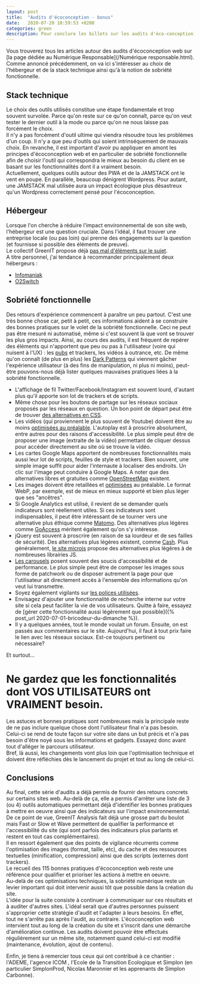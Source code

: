 ```yaml
---
layout: post
title:  "Audits d'écoconception - bonus"
date:   2020-07-20 10:59:53 +0200
categories: green
description: Pour conclure les billets sur les audits d'éco-conception, on se penche plus en détails sur la question de l'hébergeur, de la stack technique et de la sobriété numérique.  
---
```

  
Vous trouverez tous les articles autour des audits d'écoconception web sur [la page dédiée au Numérique Responsable](/Numérique responsable.html).
Comme annoncé précédemment, on va ici s'intéresser au choix de l'hébergeur et de la stack technique ainsi qu'à la notion de sobriété fonctionnelle.
  
## Stack technique 
Le choix des outils utilisés constitue une étape fondamentale et trop souvent survolée. Parce qu'on reste sur ce qu'on connaît, parce qu'on veut tester le dernier outil à la mode ou parce qu'on ne nous laisse pas forcément le choix.    
Il n'y a pas forcément d'outil ultime qui viendra résoudre tous les problèmes d'un coup. Il n'y a que peu d'outils qui soient intrinséquement de mauvais choix. En revanche, il est important d'avoir pu appliquer en amont les principes d'écoconception web et en particulier de sobriété fonctionnelle afin de choisir l'outil qui correspondra le mieux au besoin du client en se basant sur les fonctionnalités dont il a vraiment besoin.     
Actuellement, quelques outils autour des PWA et de la JAMSTACK ont le vent en poupe. En parallèle, beaucoup dénigrent Wordpress. Pour autant, une JAMSTACK mal utilisée aura un impact écologique plus désastreux qu'un Wordpress correctement pensé pour l'écoconception.           

## Hébergeur 
Lorsque l'on cherche à réduire l'impact environnemental de son site web, l'hébergeur est une question cruciale. Dans l'idéal, il faut trouver une entreprise locale (ou pas loin) qui prenne des engagements sur la question (et fournisse si possible des éléments de preuve).   
Le collectif GreenIT propose déjà [pas mal d'éléments sur le sujet](https://www.greenit.fr/2009/05/18/quels-criteres-pour-identifier-un-hebergeur-vert/).    
A titre personnel, j'ai tendance à recommander principalement deux hébergeurs : 
* [Infomaniak](https://www.infomaniak.com/fr/hebergeur-ecologique/charte-ecologique) 
* [O2Switch](https://www.o2switch.fr/)    
  
## Sobriété fonctionnelle 
Des retours d'expérience commencent à paraître un peu partout. C'est une très bonne chose car, petit à petit, ces informations aident à se construire des bonnes pratiques sur le volet de la sobriété fonctionnelle.  Ceci ne peut pas être mesuré ni automatisé, même si c'est souvent là que vont se trouver les plus gros impacts. Ainsi, au cours des audits, il est fréquent de repérer des éléments qui n'apportent que peu ou pas à l'utilisateur (voire qui nuisent à l'UX) : les [pubs](https://thecorrespondent.com/100/the-new-dot-com-bubble-is-here-its-called-online-advertising/13228924500-22d5fd24) et trackers, les vidéos à outrance, etc. De même qu'on connaît (de plus en plus) les [Dark Patterns](https://darkpatterns.org/) qui viennent gâcher l'expérience utilisateur (à des fins de manipulation, ni plus ni moins), peut-être pouvons-nous déjà lister quelques mauvaises pratiques liées à la sobriété fonctionnelle. 
* L'affichage de fil Twitter/Facebook/Instagram est souvent lourd, d'autant plus qu'il apporte son lot de trackers et de scripts. 
* Même chose pour les boutons de partage sur les réseaux sociaux proposés par les réseaux en question. Un bon point de départ peut être de trouver [des alternatives en CSS](https://saeedalipoor.github.io/icono/). 
* Les vidéos (qui proviennent le plus souvent de Youtube) doivent être au moins [optimisées au préalable](https://www.mightybytes.com/blog/swd-video/). L'autoplay est à proscrire absolument, entre autres pour des raisons d'accessibilité. Le plus simple peut être de proposer une image (extraite de la vidéo) permettant de cliquer dessus pour accéder directement au site où se trouve la vidéo. 
* Les cartes Google Maps apportent de nombreuses fonctionnalités mais aussi leur lot de scripts, feuilles de style et trackers. Bien souvent, une simple image suffit pour aider l'internaute à localiser des endroits. Un clic sur l'image peut conduire à Google Maps. A noter que des alternatives libres et gratuites comme [OpenStreetMap](https://www.openstreetmap.org/#map=5/51.500/-0.100) existent. 
* Les images doivent être retaillées et [optimisées](https://images.guide/) au préalable. Le format WebP, par exemple, est de mieux en mieux supporté et bien plus léger que ses "ancêtres". 
* Si Google Analytics est utilisé, il revient de se demander quels indicateurs sont réellement utiles. Si ces indicateurs sont indispensables, il peut être intéressant de se tourner vers une alternative plus éthique comme [Matomo](https://matomo.org/). Des alternatives plus légères comme [GoAccess](https://goaccess.io/) méritent également qu'on s'y intéresse. 
* jQuery est souvent à proscrire (en raison de sa lourdeur et de ses failles de sécurité). Des alternatives plus légères existent, comme [Cash](https://github.com/kenwheeler/cash). Plus généralement, [le site microjs](http://microjs.com/#jquery) propose des alternatives plus légères à de nombreuses librairies JS. 
* [Les carousels](http://shouldiuseacarousel.com/) posent souvent des soucis d'accessibilité et de performance. Le plus simple peut être de composer les images sous forme de patchwork ou de disposer autrement la page pour que l'utilisateur ait directement accès à l'ensemble des informations qu'on veut lui transmettre.  
* Soyez également vigilants sur [les polices utilisées](https://www.wholegraindigital.com/blog/performant-web-fonts/).   
* Envisagez d'ajouter une fonctionnalité de recherche interne sur votre site si cela peut faciliter la vie de vos utilisateurs. Quitte à faire, essayez de [gérer cette fonctionnalité aussi légèrement que possible]({% post_url 2020-07-01-bricodeur-du-dimanche %}).
* Il y a quelques années, tout le monde voulait un forum. Ensuite, on est passés aux commentaires sur le site. Aujourd'hui, il faut à tout prix faire le lien avec les réseaux sociaux. Est-ce toujours pertinent ou nécessaire?      

Et surtout...
# Ne gardez que les fonctionnalités dont VOS UTILISATEURS ont VRAIMENT besoin.  
  
Les astuces et bonnes pratiques sont nombreuses mais la principale reste de ne pas inclure quelque chose dont l'utilisateur final n'a pas besoin. Celui-ci se rend de toute façon sur votre site dans un but précis et n'a pas besoin d'être noyé sous les informations et gadgets. Essayez donc avant tout d'alléger le parcours utilisateur.   
Bref, là aussi, les changements vont plus loin que l'optimisation technique et doivent être réfléchies dès le lancement du projet et tout au long de celui-ci.

## Conclusions 
Au final, cette série d'audits a déjà permis de fournir des retours concrets sur certains sites web. Au-delà de ça, elle a permis d'arrêter une liste de 3 (ou 4) outils automatiques permettant déjà d'identifier les bonnes pratiques à mettre en oeuvre ainsi que des indicateurs sur l'impact environnemental. De ce point de vue, GreenIT Analysis fait déjà une grosse part du boulot mais Fast or Slow et Wave permettent de qualifier la performance et l'accessibilité du site (qui sont parfois des indicateurs plus parlants et restent en tout cas complémentaires).    
Il en ressort également que des points de vigilance récurrents comme l'optimisation des images (format, taille, etc), du cache et des ressources textuelles (minification, compression) ainsi que des scripts (externes dont trackers).   
Le recueil des 115 bonnes pratiques d'écoconception web reste une référence pour qualifier et prioriser les actions à mettre en oeuvre.       
Au-delà de ces optimisations techniques, la sobriété numérique reste un levier important qui doit intervenir aussi tôt que possible dans la création du site.   
L'idée pour la suite consiste à continuer à communiquer sur ces résultats et à auditer d'autres sites. L'idéal serait que d'autres personnes puissent s'approprier cette stratégie d'audit et l'adapter à leurs besoins. En effet, tout ne s'arrête pas après l'audit, au contraire. 
L'écoconception web intervient tout au long de la création du site et s'inscrit dans une démarche d'amélioration continue. Les audits doivent pouvoir être effectués régulièrement sur un même site, notamment quand celui-ci est modifié (maintenance, évolution, ajout de contenu). 
      
Enfin, je tiens à remercier tous ceux qui ont contribué à ce chantier : l'ADEME, l'agence ICOM , l'Ecole de la Transition Ecologique et Simplon (en particulier SimplonProd, Nicolas Maronnier et les apprenants de Simplon Carbonne).

